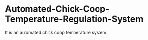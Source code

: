 # Automated-Chick-Coop-Temperature-Regulation-System
It is an automated chick coop temperature system
